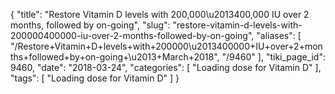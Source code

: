{
    "title": "Restore Vitamin D levels with 200,000\u2013400,000 IU over 2 months, followed by on-going",
    "slug": "restore-vitamin-d-levels-with-200000400000-iu-over-2-months-followed-by-on-going",
    "aliases": [
        "/Restore+Vitamin+D+levels+with+200000\u2013400000+IU+over+2+months+followed+by+on-going+\u2013+March+2018",
        "/9460"
    ],
    "tiki_page_id": 9460,
    "date": "2018-03-24",
    "categories": [
        "Loading dose for Vitamin D"
    ],
    "tags": [
        "Loading dose for Vitamin D"
    ]
}